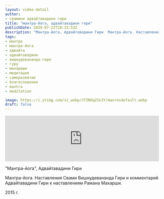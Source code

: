 ```yaml
---
layout: video-detail
author:
- свамини адвайтавадини гири
title: "мантра-йога, адвайтавадини гири"
publishDate: 2019-07-22T18:33:53Z
description: "Мантра-йога, Адвайтавадини Гири  Мантра-йога. Наставления Свами Вишнудевананда Гири и комментарий Адвайтавадини Гири к наставлениям Рамана Махарши.  2015 г."
tags: 
- мантра
- мантра-йога
- адвайта
- адвайтавадини
- вишнудевананда-гири
- гуру
- махариши
- медитация
- саморазвитие
- благословения
- mantra
- meditation

image: https://i.ytimg.com/vi_webp/JTZNOqZSn3Y/maxresdefault.webp
draft: false
---
```


<iframe width="100%" src="https://www.youtube.com/embed/JTZNOqZSn3Y" frameborder="0" allowfullscreen=""></iframe> 

 "Мантра-йога", Адвайтавадини Гири

 Мантра-йога. Наставления Свами Вишнудевананда Гири и комментарий Адвайтавадини Гири к наставлениям Рамана Махарши.

 2015 г.

  

 